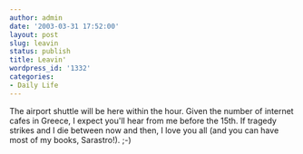 ```yaml
---
author: admin
date: '2003-03-31 17:52:00'
layout: post
slug: leavin
status: publish
title: Leavin'
wordpress_id: '1332'
categories:
- Daily Life
---
```


The airport shuttle will be here within the hour. Given the number of
internet cafes in Greece, I expect you'll hear from me before the 15th.
If tragedy strikes and I die between now and then, I love you all (and
you can have most of my books, Sarastro!). ;-)
